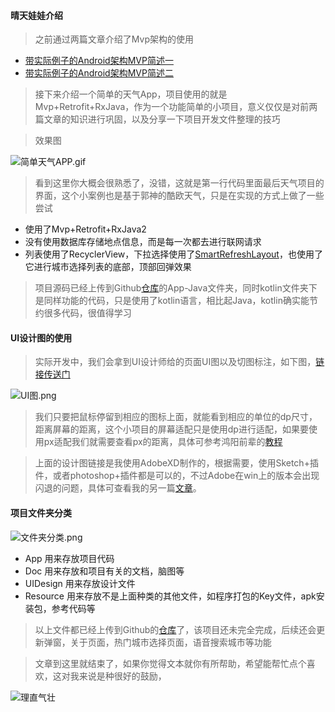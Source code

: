 

#### 晴天娃娃介绍

> 之前通过两篇文章介绍了Mvp架构的使用

- [带实际例子的Android架构MVP简述一](https://www.jianshu.com/p/a05f26e630ce)
- [带实际例子的Android架构MVP简述二](https://www.jianshu.com/p/d00f912d81df)

> 接下来介绍一个简单的天气App，项目使用的就是Mvp+Retrofit+RxJava，作为一个功能简单的小项目，意义仅仅是对前两篇文章的知识进行巩固，以及分享一下项目开发文件整理的技巧

> 效果图

![简单天气APP.gif](https://upload-images.jianshu.io/upload_images/4002920-23e9d7d4d9ba51d6.gif?imageMogr2/auto-orient/strip)


> 看到这里你大概会很熟悉了，没错，这就是第一行代码里面最后天气项目的界面，这个小案例也是基于郭神的酷欧天气，只是在实现的方式上做了一些尝试

- 使用了Mvp+Retrofit+RxJava2
- 没有使用数据库存储地点信息，而是每一次都去进行联网请求
- 列表使用了RecyclerView，下拉选择使用了[SmartRefreshLayout](https://github.com/scwang90/SmartRefreshLayout)，也使用了它进行城市选择列表的底部，顶部回弹效果

> 项目源码已经上传到Github[仓库](https://github.com/13531982270/Sunshine)的App-Java文件夹，同时kotlin文件夹下是同样功能的代码，只是使用了kotlin语言，相比起Java，kotlin确实能节约很多代码，很值得学习





#### **UI设计**图的使用

> 实际开发中，我们会拿到UI设计师给的页面UI图以及切图标注，如下图，[链接传送门](https://xd.adobe.com/spec/eaea2b58-f1fd-4a0f-6403-03bdc9239be3-9cdb/)


![UI图.png](https://upload-images.jianshu.io/upload_images/4002920-e1683b8792ef0f29.png?imageMogr2/auto-orient/strip%7CimageView2/2/w/1240)



> 我们只要把鼠标停留到相应的图标上面，就能看到相应的单位的dp尺寸，距离屏幕的距离，这个小项目的屏幕适配只是使用dp进行适配，如果要使用px适配我们就需要查看px的距离，具体可参考鸿阳前辈的[教程](https://blog.csdn.net/lmj623565791/article/details/45460089)

> 上面的设计图链接是我使用AdobeXD制作的，根据需要，使用Sketch+插件，或者photoshop+插件都是可以的，不过Adobe在win上的版本会出现闪退的问题，具体可查看我的另一篇[文章](https://www.jianshu.com/p/c549c5cb6d6d)。





#### **项目文件夹分类**

![文件夹分类.png](https://upload-images.jianshu.io/upload_images/4002920-4d1f3f26b50ce329.png?imageMogr2/auto-orient/strip%7CimageView2/2/w/1240)


- App 用来存放项目代码
- Doc 用来存放和项目有关的文档，脑图等
- UIDesign 用来存放设计文件
- Resource 用来存放不是上面种类的其他文件，如程序打包的Key文件，apk安装包，参考代码等



> 以上文件都已经上传到Github的[仓库](https://github.com/13531982270/Sunshine)了，该项目还未完全完成，后续还会更新弹窗，关于页面，热门城市选择页面，语音搜索城市等功能

> 文章到这里就结束了，如果你觉得文本就你有所帮助，希望能帮忙点个喜欢，这对我来说是种很好的鼓励，

![理直气壮](https://upload-images.jianshu.io/upload_images/4002920-19d460133f31b1c1.jpg?imageMogr2/auto-orient/strip%7CimageView2/2/w/1240)